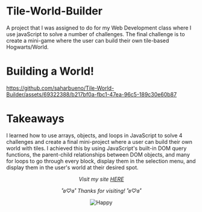 # Tile-World-Builder
A project that I was assigned to do for my Web Development class where I use javaScript to solve a number of challenges. The final challenge is to create a mini-game where the user can build their own tile-based Hogwarts/World.

# Building a World!
https://github.com/saharbueno/Tile-World-Builder/assets/69322388/b217bf0a-fbc1-47ea-96c5-189c30e60b87

# Takeaways
I learned how to use arrays, objects, and loops in JavaScript to solve 4 challenges and create a final mini-project where a user can build their own world with tiles. I achieved this by using JavaScript's built-in DOM query functions, the parent-child relationships between DOM objects, and many for loops to go through every block, display them in the selection menu, and display them in the user's world at their desired spot.                                                                                                                                                                                                                                                                                                                      
<p align="center">
  <i>Visit my site <a href="https://i6.cims.nyu.edu/~sb8249/webdev/assignment04/assignment04.html">HERE</a></i>
</p>

<p align="center">
  <i>˚ʚ♡ɞ˚ Thanks for visiting! ˚ʚ♡ɞ˚</i>
</p>

<p align="center">
  <img src="https://media.giphy.com/media/KWhiTgxI9HE5O/giphy.gif" alt="Happy">
</p>
